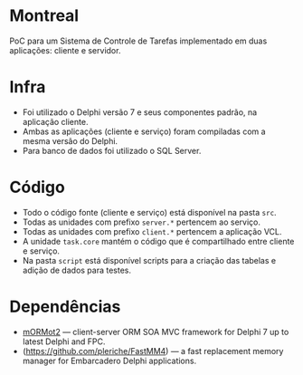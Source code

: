 # Montreal

PoC para um Sistema de Controle de Tarefas implementado em duas aplicações: cliente e servidor.

# Infra

- Foi utilizado o Delphi versão 7 e seus componentes padrão, na aplicação cliente.
- Ambas as aplicações (cliente e serviço) foram compiladas com a mesma versão do Delphi.
- Para banco de dados foi utilizado o SQL Server.

# Código

- Todo o código fonte (cliente e serviço) está disponível na pasta `src`.
- Todas as unidades com prefixo `server.*` pertencem ao serviço.
- Todas as unidades com prefixo `client.*` pertencem a aplicação VCL.
- A unidade `task.core` mantém o código que é compartilhado entre cliente e serviço.
- Na pasta `script` está disponível scripts para a criação das tabelas e adição de dados para testes.

# Dependências

- [mORMot2](https://github.com/synopse/mORMot2) — client-server ORM SOA MVC framework for Delphi 7 up to latest Delphi and FPC.
- (https://github.com/pleriche/FastMM4) — a fast replacement memory manager for Embarcadero Delphi applications.
